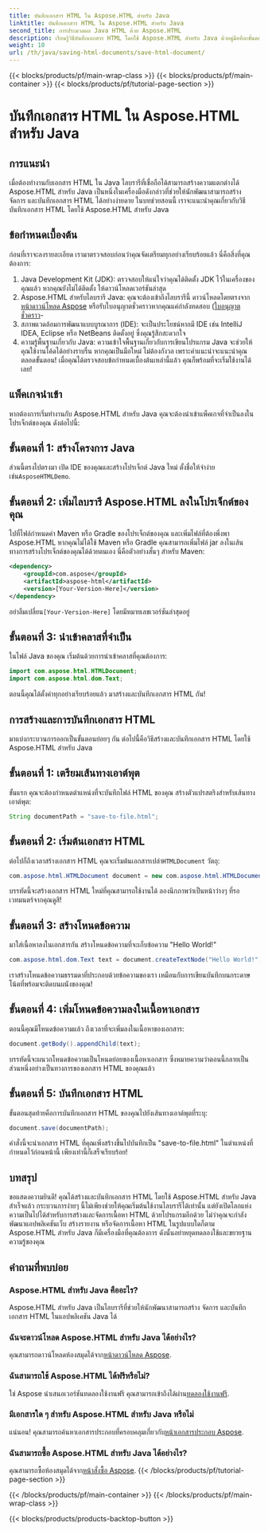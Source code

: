 ```yaml
---
title: บันทึกเอกสาร HTML ใน Aspose.HTML สำหรับ Java
linktitle: บันทึกเอกสาร HTML ใน Aspose.HTML สำหรับ Java
second_title: การประมวลผล Java HTML ด้วย Aspose.HTML
description: เรียนรู้วิธีบันทึกเอกสาร HTML โดยใช้ Aspose.HTML สำหรับ Java ด้วยคู่มือทีละขั้นตอนครอบคลุมนี้ซึ่งออกแบบมาสำหรับผู้เริ่มต้นและผู้เชี่ยวชาญ
weight: 10
url: /th/java/saving-html-documents/save-html-document/
---
```


{{< blocks/products/pf/main-wrap-class >}}
{{< blocks/products/pf/main-container >}}
{{< blocks/products/pf/tutorial-page-section >}}

# บันทึกเอกสาร HTML ใน Aspose.HTML สำหรับ Java

## การแนะนำ
เมื่อต้องทำงานกับเอกสาร HTML ใน Java ไลบรารีที่เชื่อถือได้สามารถสร้างความแตกต่างได้ Aspose.HTML สำหรับ Java เป็นหนึ่งในเครื่องมือดังกล่าวที่ช่วยให้นักพัฒนาสามารถสร้าง จัดการ และบันทึกเอกสาร HTML ได้อย่างง่ายดาย ในบทช่วยสอนนี้ เราจะแนะนำคุณเกี่ยวกับวิธีบันทึกเอกสาร HTML โดยใช้ Aspose.HTML สำหรับ Java 
## ข้อกำหนดเบื้องต้น
ก่อนที่เราจะลงรายละเอียด เรามาตรวจสอบก่อนว่าคุณจัดเตรียมทุกอย่างเรียบร้อยแล้ว นี่คือสิ่งที่คุณต้องการ:
1. Java Development Kit (JDK): ตรวจสอบให้แน่ใจว่าคุณได้ติดตั้ง JDK ไว้ในเครื่องของคุณแล้ว หากคุณยังไม่ได้ติดตั้ง ให้ดาวน์โหลดเวอร์ชันล่าสุด
2.  Aspose.HTML สำหรับไลบรารี Java: คุณจะต้องเข้าถึงไลบรารีนี้ ดาวน์โหลดโดยตรงจาก[หน้าดาวน์โหลด Aspose](https://releases.aspose.com/html/java/) หรือรับใบอนุญาตชั่วคราวหากคุณแค่กำลังทดสอบ ([ใบอนุญาตชั่วคราว](https://purchase.aspose.com/temporary-license/)-
3. สภาพแวดล้อมการพัฒนาแบบบูรณาการ (IDE): จะเป็นประโยชน์หากมี IDE เช่น IntelliJ IDEA, Eclipse หรือ NetBeans ติดตั้งอยู่ ซึ่งคุณรู้สึกสะดวกใจ
4. ความรู้พื้นฐานเกี่ยวกับ Java: ความเข้าใจพื้นฐานเกี่ยวกับการเขียนโปรแกรม Java จะช่วยให้คุณใช้งานโค้ดได้อย่างราบรื่น หากคุณเป็นมือใหม่ ไม่ต้องกังวล เพราะคำแนะนำจะแนะนำคุณตลอดขั้นตอน!
เมื่อคุณได้ตรวจสอบข้อกำหนดเบื้องต้นเหล่านี้แล้ว คุณก็พร้อมที่จะเริ่มใช้งานได้เลย!
## แพ็คเกจนำเข้า
หากต้องการเริ่มทำงานกับ Aspose.HTML สำหรับ Java คุณจะต้องนำเข้าแพ็คเกจที่จำเป็นลงในโปรเจ็กต์ของคุณ ดังต่อไปนี้:
## ขั้นตอนที่ 1: สร้างโครงการ Java
 ส่วนนี้ตรงไปตรงมา เปิด IDE ของคุณและสร้างโปรเจ็กต์ Java ใหม่ ตั้งชื่อให้จำง่าย เช่น`AsposeHTMLDemo`.
## ขั้นตอนที่ 2: เพิ่มไลบรารี Aspose.HTML ลงในโปรเจ็กต์ของคุณ
ไปที่ไฟล์กำหนดค่า Maven หรือ Gradle ของโปรเจ็กต์ของคุณ และเพิ่มไฟล์ที่ต้องพึ่งพา Aspose.HTML หากคุณไม่ได้ใช้ Maven หรือ Gradle คุณสามารถเพิ่มไฟล์ jar ลงในเส้นทางการสร้างโปรเจ็กต์ของคุณได้ด้วยตนเอง นี่คือตัวอย่างสั้นๆ สำหรับ Maven:
```xml
<dependency>
    <groupId>com.aspose</groupId>
    <artifactId>aspose-html</artifactId>
    <version>[Your-Version-Here]</version>
</dependency>
```
 อย่าลืมเปลี่ยน`[Your-Version-Here]` โดยมีหมายเลขเวอร์ชันล่าสุดอยู่
## ขั้นตอนที่ 3: นำเข้าคลาสที่จำเป็น
ในไฟล์ Java ของคุณ เริ่มต้นด้วยการนำเข้าคลาสที่คุณต้องการ:
```java
import com.aspose.html.HTMLDocument;
import com.aspose.html.dom.Text;
```
ตอนนี้คุณได้ตั้งค่าทุกอย่างเรียบร้อยแล้ว มาสร้างและบันทึกเอกสาร HTML กัน!
## การสร้างและการบันทึกเอกสาร HTML
มาแบ่งกระบวนการออกเป็นขั้นตอนย่อยๆ กัน ต่อไปนี้คือวิธีสร้างและบันทึกเอกสาร HTML โดยใช้ Aspose.HTML สำหรับ Java
## ขั้นตอนที่ 1: เตรียมเส้นทางเอาต์พุต
ขั้นแรก คุณจะต้องกำหนดตำแหน่งที่จะบันทึกไฟล์ HTML ของคุณ สร้างตัวแปรสตริงสำหรับเส้นทางเอาต์พุต:
```java
String documentPath = "save-to-file.html";
```
## ขั้นตอนที่ 2: เริ่มต้นเอกสาร HTML
 ต่อไปก็ถึงเวลาสร้างเอกสาร HTML คุณจะเริ่มต้นเอกสารเปล่า`HTMLDocument` วัตถุ:
```java
com.aspose.html.HTMLDocument document = new com.aspose.html.HTMLDocument();
```
บรรทัดนี้จะสร้างเอกสาร HTML ใหม่ที่คุณสามารถใช้งานได้ ลองนึกภาพว่าเป็นหน้าว่างๆ ที่รอเวทมนตร์จากคุณดูสิ!
## ขั้นตอนที่ 3: สร้างโหนดข้อความ
มาใส่เนื้อหาลงในเอกสารกัน สร้างโหนดข้อความที่จะเก็บข้อความ "Hello World!"
```java
com.aspose.html.dom.Text text = document.createTextNode("Hello World!");
```
เราสร้างโหนดข้อความธรรมดาที่ประกอบด้วยข้อความของเรา เหมือนกับการเขียนบันทึกบนกระดาษโน้ตที่พร้อมจะติดบนผนังของคุณ!
## ขั้นตอนที่ 4: เพิ่มโหนดข้อความลงในเนื้อหาเอกสาร
ตอนนี้คุณมีโหนดข้อความแล้ว ถึงเวลาที่จะเพิ่มลงในเนื้อหาของเอกสาร:
```java
document.getBody().appendChild(text);
```
บรรทัดนี้จะผนวกโหนดข้อความเป็นโหนดย่อยของเนื้อหาเอกสาร ซึ่งหมายความว่าตอนนี้กลายเป็นส่วนหนึ่งอย่างเป็นทางการของเอกสาร HTML ของคุณแล้ว
## ขั้นตอนที่ 5: บันทึกเอกสาร HTML
ขั้นตอนสุดท้ายคือการบันทึกเอกสาร HTML ของคุณไปยังเส้นทางเอาต์พุตที่ระบุ:
```java
document.save(documentPath);
```
คำสั่งนี้จะนำเอกสาร HTML ที่คุณเพิ่งสร้างขึ้นไปบันทึกเป็น "save-to-file.html" ในตำแหน่งที่กำหนดไว้ก่อนหน้านี้ เพียงเท่านี้ก็เสร็จเรียบร้อย!
## บทสรุป
ขอแสดงความยินดี! คุณได้สร้างและบันทึกเอกสาร HTML โดยใช้ Aspose.HTML สำหรับ Java สำเร็จแล้ว กระบวนการง่ายๆ นี้ไม่เพียงช่วยให้คุณเริ่มต้นใช้งานไลบรารีได้เท่านั้น แต่ยังเปิดโลกแห่งความเป็นไปได้สำหรับการสร้างและจัดการเนื้อหา HTML ด้วยโปรแกรมอีกด้วย
ไม่ว่าคุณจะกำลังพัฒนาแอปพลิเคชันเว็บ สร้างรายงาน หรือจัดการเนื้อหา HTML ในรูปแบบใดก็ตาม Aspose.HTML สำหรับ Java ก็มีเครื่องมือที่คุณต้องการ ดังนั้นอย่าหยุดทดลองใช้และขยายฐานความรู้ของคุณ
## คำถามที่พบบ่อย
### Aspose.HTML สำหรับ Java คืออะไร?  
Aspose.HTML สำหรับ Java เป็นไลบรารีที่ช่วยให้นักพัฒนาสามารถสร้าง จัดการ และบันทึกเอกสาร HTML ในแอปพลิเคชัน Java ได้
### ฉันจะดาวน์โหลด Aspose.HTML สำหรับ Java ได้อย่างไร?  
 คุณสามารถดาวน์โหลดห้องสมุดได้จาก[หน้าดาวน์โหลด Aspose](https://releases.aspose.com/html/java/).
### ฉันสามารถใช้ Aspose.HTML ได้ฟรีหรือไม่?  
 ใช่ Aspose นำเสนอเวอร์ชันทดลองใช้งานฟรี คุณสามารถเข้าถึงได้ผ่าน[ทดลองใช้งานฟรี](https://releases.aspose.com/).
### มีเอกสารใด ๆ สำหรับ Aspose.HTML สำหรับ Java หรือไม่  
 แน่นอน! คุณสามารถค้นหาเอกสารประกอบที่ครอบคลุมเกี่ยวกับ[หน้าเอกสารประกอบ Aspose](https://reference.aspose.com/html/java/).
### ฉันสามารถซื้อ Aspose.HTML สำหรับ Java ได้อย่างไร?  
 คุณสามารถซื้อห้องสมุดได้จาก[หน้าสั่งซื้อ Aspose](https://purchase.aspose.com/buy).
{{< /blocks/products/pf/tutorial-page-section >}}

{{< /blocks/products/pf/main-container >}}
{{< /blocks/products/pf/main-wrap-class >}}

{{< blocks/products/products-backtop-button >}}
